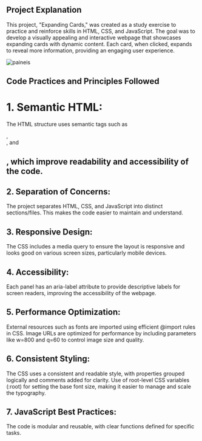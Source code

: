 ## Project Explanation

This project, "Expanding Cards," was created as a study exercise to practice and reinforce skills in HTML, CSS, and JavaScript. The goal was to develop a visually appealing and interactive webpage that showcases expanding cards with dynamic content. Each card, when clicked, expands to reveal more information, providing an engaging user experience.

![paineis]((https://github.com/bruhGrassi/expanding-cards/blob/master/Expaing-cards.png))

## Code Practices and Principles Followed

# 1. Semantic HTML:

The HTML structure uses semantic tags such as <section>, <footer>, and <h1>, which improve readability and accessibility of the code.

# 2. Separation of Concerns:

The project separates HTML, CSS, and JavaScript into distinct sections/files. This makes the code easier to maintain and understand.

# 3. Responsive Design:

The CSS includes a media query to ensure the layout is responsive and looks good on various screen sizes, particularly mobile devices.

# 4. Accessibility:

Each panel has an aria-label attribute to provide descriptive labels for screen readers, improving the accessibility of the webpage.

# 5. Performance Optimization:

External resources such as fonts are imported using efficient @import rules in CSS.
Image URLs are optimized for performance by including parameters like w=800 and q=60 to control image size and quality.

# 6. Consistent Styling:

The CSS uses a consistent and readable style, with properties grouped logically and comments added for clarity.
Use of root-level CSS variables (:root) for setting the base font size, making it easier to manage and scale the typography.

# 7. JavaScript Best Practices:

The code is modular and reusable, with clear functions defined for specific tasks.

